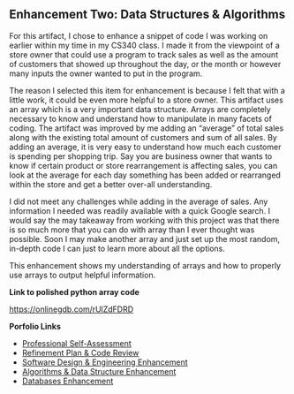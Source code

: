 ## Enhancement Two: Data Structures & Algorithms

For this artifact, I chose to enhance a snippet of code I was working on earlier within my time in my CS340 class. I made it from the viewpoint of a store owner that could use a program to track sales as well as the amount of customers that showed up throughout the day, or the month or however many inputs the owner wanted to put in the program. 

The reason I selected this item for enhancement is because I felt that with a little work, it could be even more helpful to a store owner. This artifact uses an array which is a very important data structure. Arrays are completely necessary to know and understand how to manipulate in many facets of coding. The artifact was improved by me adding an “average” of total sales along with the existing total amount of customers and sum of all sales. By adding an average, it is very easy to understand how much each customer is spending per shopping trip. Say you are business owner that wants to know if certain product or store rearrangement is affecting sales, you can look at the average for each day something has been added or rearranged within the store and get a better over-all understanding. 

I did not meet any challenges while adding in the average of sales. Any information I needed was readily available with a quick Google search. I would say the may takeaway from working with this project was that there is so much more that you can do with array than I ever thought was possible. Soon I may make another array and just set up the most random, in-depth code I can just to learn more about all the options. 

This enhancement shows my understanding of arrays and how to properly use arrays to output helpful information.

**Link to polished python array code**

https://onlinegdb.com/rUlZdFDRD


**Porfolio Links**<br>
* [Professional Self-Assessment](https://dustynwe.github.io/index.html)<br>
* [Refinement Plan & Code Review](https://dustynwe.github.io/CodeReview.html)<br>
* [Software Design & Engineering Enhancement](https://dustynwe.github.io/EnhancementOne.html)<br>
* [Algorithms & Data Structure Enhancement](https://dustynwe.github.io/EnhancementTwo.html)<br>
* [Databases Enhancement](https://dustynwe.github.io/EnhancementThree.html)
